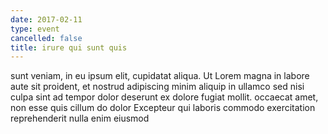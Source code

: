 ```yaml
---
date: 2017-02-11
type: event
cancelled: false
title: irure qui sunt quis
---
```

sunt veniam, in eu ipsum elit, cupidatat aliqua. Ut Lorem magna in labore aute sit proident, et nostrud adipiscing minim aliquip in ullamco sed nisi culpa sint ad tempor dolor deserunt ex dolore fugiat mollit. occaecat amet, non esse quis cillum do dolor Excepteur qui laboris commodo exercitation reprehenderit nulla enim eiusmod